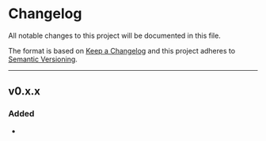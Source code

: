# Changelog

All notable changes to this project will be documented in this file.

The format is based on [Keep a Changelog][keepachangelog] and this project adheres to [Semantic Versioning][semver].

-----------------------

## v0.x.x

### Added

- 

[keepachangelog]:https://keepachangelog.com/en/1.0.0/
[semver]:https://semver.org/spec/v2.0.0.html
